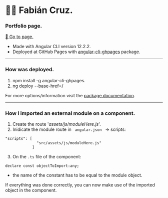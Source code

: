 # 👨‍💻 Fabián Cruz.
### Portfolio page.


[🚀 Go to page.](https://fabiancruz-0.github.io/)

* Made with Angular CLI version 12.2.2.
* Deployed at GitHub Pages with [angular-cli-ghpages](https://www.npmjs.com/package/angular-cli-ghpages) package.

<hr>

### How was deployed.

1. npm install -g angular-cli-ghpages.
2. ng deploy --base-href=/

For more options/information visit the [package documentation](https://www.npmjs.com/package/angular-cli-ghpages).

<hr>

### How I imported an external module on a component.

1. Create the route '*assets/js/moduleHere.js*'.
2. Inidicate the module route in <code> angular.json </code> -> scripts:

```
"scripts": [
              "src/assets/js/moduleHere.js"
            ]
```

3. On the <code>.ts</code> file of the component:

```
declare const objectToImport:any;
```
* the name of the constant has to be equal to the module object.

If everything was done correctly, you can now make use of the imported object in the component.